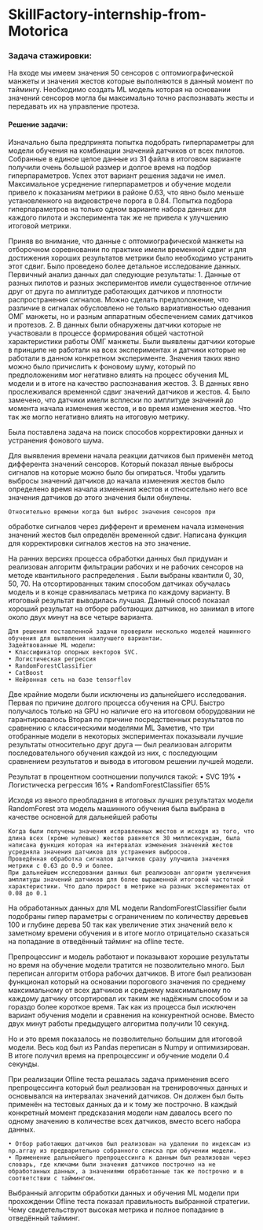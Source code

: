 # SkillFactory-internship-from-Motorica
### Задача стажировки:
На входе мы имеем значения 50 сенсоров с оптомиографической манжеты и значения жестов которые выполняются в данный момент по таймингу.
Необходимо создать ML модель которая на основании значений сенсоров могла бы максимально точно распознавать жесты и передавать их на управление протеза.

#### Решение задачи:

Изначально была предпринята попытка подобрать гиперпараметры для модели обучения на комбинации значений датчиков от всех пилотов. Собранные в единое целое данные из 31 файла в итоговом варианте получили очень большой размер и долгое время на подбор гиперпараметров.
Успех этот вариант решения задачи не имел. Максимальное усреднение гиперпараметров и обучение модели привело к показаниям метрики в районе 0.63, что явно было меньше установленного на видеовстрече порога в 0.84.
Попытка подбора гиперпараметров на только одном варианте набора данных для каждого пилота и эксперимента так же не привела к улучшению итоговой метрики.

Приняв во внимание, что данные с оптомиографической манжеты на отборочном соревновании по практике имели временной сдвиг и для достижения хороших результатов метрики было необходимо устранить этот сдвиг. Было проведено более детальное исследование данных. 
Первичный анализ данных дал следующие результаты:
    1. Данные от разных пилотов и разных экспериментов имели существенное отличие друг от друга по амплитуде работающих датчиков и плотности распространения сигналов. Можно сделать предположение, что различие в сигналах обусловлено не только вариативностью одевания ОМГ манжеты, но и разным аппаратным обеспечением самих датчиков и протезов.
    2. В данных были обнаружены датчики которые не участвовали в процессе формирования общей частотной характеристики работы ОМГ манжеты. Были выявлены датчики которые в принципе не работали на всех экспериментах и датчики которые не работали в данном конкретном эксперименте. Значения таких явно можно было причислить к фоновому шуму, который по предположениям мог негативно влиять на процесс обучения ML модели и в итоге на качество распознавания жестов.
    3. В данных явно прослеживался временной сдвиг значений датчиков и жестов.
    4. Было замечено, что датчики имели всплески по амплитуде значений до момента начала изменения жестов, и во время изменения жестов. Что так же могло негативно влиять на итоговую метрику.
       
Была поставлена задача на поиск способов корректировки данных и устранения фонового шума.
	
Для выявления времени начала реакции датчиков был применён метод дифферента значений сенсоров. Который показал явные выбросы сигналов на которые можно было бы опираться. 
	Чтобы удалить выбросы значений датчиков до начала изменения жестов было определено время начала изменения жестов и относительно него все значения датчиков до этого значения были обнулены.
	
	Относительно времени когда был выброс значения сенсоров при 
обработке сигналов через дифферент и временем начала изменения 
значений жестов был определён временной сдвиг. Написана функция 
для корректировки сигналов жестов на это значение.

  На ранних версиях процесса обработки данных был придуман и реализован  алгоритм фильтрации рабочих и не рабочих сенсоров на методе квантильного распределения . Были выбраны квантили 0, 30, 50, 70. На отсортированных таким способом датчиках обучалась модель и в конце сравнивалась метрика по каждому варианту. В итоговый результат выводилась лучшая. 
Данный способ показал хороший результат на отборе работающих датчиков, но занимал в итоге около двух минут на все четыре варианта.

	Для решения поставленной задачи проверили несколько моделей машинного обучения для выявления наилучшего вариантаи. 
	Задейтвованные ML модели:
    • Классификатор опорных векторов SVC.
    • Логистическая регрессия
    • RandomForestClassifier
    • CatBoost
    • Нейронная сеть на базе tensorflov
Две крайние модели были исключены из дальнейшего исследования.
	Первая по причине долгого процесса обучения на CPU. Быстро получалось только на GPU но наличие его на итоговом оборудовании не гарантировалось
	Вторая по причине посредственных результатов по сравнению с классическими моделями ML
	Заметив, что три отобранные модели в некоторых экспериментах показывали лучшие результаты относительно друг друга — был реализован алгоритм последовательного обучения каждой из них, с последующим сравнением результатов и вывода в итоговом решении лучшей модели.

Результат в процентном соотношении получился такой:
    • SVC 19%
    • Логистическа регрессия 16%
    • RandomForestClassifier 65%
      
Исходя из явного преобладания в итоговых лучших результатах модели RandomForest эта модель машинного обучения была выбрана в качестве основной для дальнейшей работы
	
	Когда были получены значения исправленных жестов и исходя из того, что длина всех (кроме нулевых) жестов равняется 30 миллисекундам, была написана функция которая на интервалах изменения значений жестов усредняла значения датчиков для устранения выбросов.
	Проведённая обработка сигналов датчиков сразу улучшила значения метрики с 0.63 до 0.9 и более.
	При дальнейшем исследовании данных был реализован алгоритм увеличения амплитуды значений датчиков для более выраженной итоговой частотной характеристики. Что дало прирост в метрике на разных экспериментах от 0.08 до 0.1

На обработанных данных для ML модели RandomForestClassifier были подобраны гипер параметры с ограничением по количеству деревьев 100 и глубине дерева 50 так как увеличение этих значений вело к заметному времени обучения и в итоге могло отрицательно сказаться на попадание в отведённый тайминг на ofline тесте.

Препроцессинг и модель работают и показывают хорошие результаты но время на обучение модели тратится не позволительно много. Был переписан алгоритм отбора рабочих датчиков. В итоге был реализован функционал который на основании порогового значения по среднему максимальному от всех датчиков и среднему максимальному по каждому датчику отсортировал их таким же надёжным способом и за гораздо более короткое время. Так как из процесса был исключен вариант обучения модели и сравнения на конкурентной основе. Вместо двух минут работы предыдущего алгоритма получили 10 секунд.

Но и это время показалось не позволительно большим для итоговой модели. Весь код был из Pandas переписан в Numpy и оптимизирован. В итоге получил время на препроцессинг и обучение модели 0.4 секунды.

При реализации Ofline теста решалась задача применения всего препроцессинга который был реализован на тренировочных данных и основывался на интервалах значений датчиков. Он должен был быть применён на тестовых данных да и к тому же построчно. В каждый конкретный момент предсказания модели нам давалось всего по одному значению в количестве всех датчиков, вместо всего набора данных.

    • Отбор работающих датчиков был реализован на удалении по индексам из np.array из предварительно собранного списка при обучении модели.
    • Применение дальнейшего препроцессинга к данным был реализован через словарь, где ключами были значения датчиков построчно на не обработанных данных, а значениями обработанные так же построчно и в соответствии с таймингом.

Выбранный алгоритм обработки данных и обучения ML модели при прохождении Ofline теста показал правильность выбранной стратегии. Чему свидетельствуют высокая метрика и полное попадание в отведённый тайминг.
